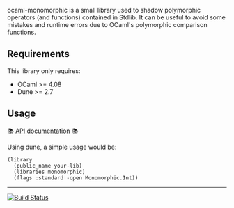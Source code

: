 ocaml-monomorphic is a small library used to shadow polymorphic operators (and functions) contained in Stdlib.
It can be useful to avoid some mistakes and runtime errors due to OCaml's polymorphic comparison functions.

## Requirements

This library only requires:
* OCaml >= 4.08
* Dune >= 2.7

## Usage

:books: [API documentation](https://kit-ty-kate.github.io/ocaml-monomorphic) :books:

Using dune, a simple usage would be:
```
(library
  (public_name your-lib)
  (libraries monomorphic)
  (flags :standard -open Monomorphic.Int))
```

----

[![Build Status](https://travis-ci.org/kit-ty-kate/ocaml-monomorphic.png?branch=master)](https://travis-ci.org/kit-ty-kate/ocaml-monomorphic)
